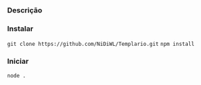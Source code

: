 ### Descrição

### Instalar

`git clone https://github.com/NiDiWL/Templario.git`
`npm install`

### Iniciar

`node .`
